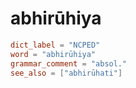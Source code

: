 # abhirūhiya

``` toml
dict_label = "NCPED"
word = "abhirūhiya"
grammar_comment = "absol."
see_also = ["abhirūhati"]
```

